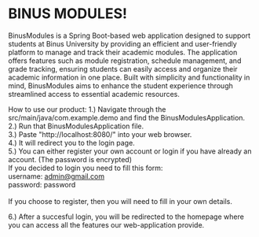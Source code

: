 <H1>BINUS MODULES!</H1>
BinusModules is a Spring Boot-based web application designed to support students at Binus University by providing an efficient and user-friendly platform to manage and track their academic modules. The application offers features such as module registration, schedule management, and grade tracking, ensuring students can easily access and organize their academic information in one place. Built with simplicity and functionality in mind, BinusModules aims to enhance the student experience through streamlined access to essential academic resources.

How to use our product:
1.) Navigate through the src/main/java/com.example.demo and find the BinusModulesApplication.<br>
2.) Run that BinusModulesApplication file.<br>
3.) Paste "http://localhost:8080/" into your web browser.<br>
4.) It will redirect you to the login page.<br>
5.) You can either register your own account or login if you have already an account. (The password is encrypted)<br>
If you decided to login you need to fill this form:<br>
username: admin@gmail.com<br>
password: password<br>
<br>
If you choose to register, then you will need to fill in your own details.<br>

6.) After a succesful login, you will be redirected to the homepage where you can access all the features our web-application provide. 


